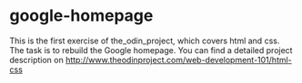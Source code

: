 # google-homepage
This is the first exercise of the_odin_project, which covers html and css. The task is to rebuild the Google homepage.
You can find a detailed project description on http://www.theodinproject.com/web-development-101/html-css
